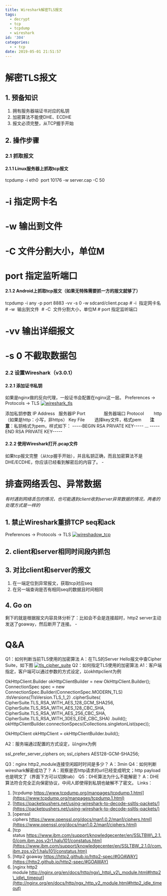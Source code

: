 ```yaml
---
title: Wireshark解密TLS报文
tags:
  - decrypt
  - tcp
  - tcpdump
  - wireshark
id: '304'
categories:
  - - tcp
date: 2019-05-01 21:51:57
---
```


# 解密TLS报文

## 1\. 预备知识

1.  拥有服务器端证书对应的私钥
2.  加密算法不能使DHE、ECDHE
3.  报文必须完整，从TCP握手开始

## 2\. 操作步骤

### 2.1 抓取报文

#### 2.1.1 Linux服务器上抓取tcp报文

tcpdump -i eth0  port 10176 -w server.cap -C 50
# -i 指定网卡名
# -w 输出到文件 
# -C 文件分割大小，单位M
# port 指定监听端口

#### 2.1.2 Android上抓取tcp报文（如果无特殊需要抓一方的报文就够了）

tcpdump -i any -p port 8883 -vv -s 0 -w sdcard/client.pcap
# -i   指定网卡名
# -w   输出到文件 
# -C   文件分割大小，单位M
# port 指定监听端口
# -vv  输出详细报文
# -s 0 不截取数据包

### 2.2 设置Wireshark（v3.0.1）

#### 2.2.1 添加证书私钥

如果是nginx做的反向代理，一般证书会配置在nginx这一层。 Preferences -> Protocols -> TLS [![wireshark_tls](https://www.zmannotes.com/wp-content/uploads/2019/05/Screen-Shot-2019-05-01-at-8.56.23-PM-300x220.png)](https://www.zmannotes.com/wp-content/uploads/2019/05/Screen-Shot-2019-05-01-at-8.56.23-PM.png)

添加私钥参数 IP Address   服务器IP Port               服务器端口 Protocol        http（如果是http：小写，非https） Key File        选择key文件，格式pem       **注意**：私钥格式为pem，样式如下： -----BEGIN RSA PRIVATE KEY----- ... -----END RSA PRIVATE KEY-----

#### 2.2.2 使用Wireshark打开.pcap文件

如果tcp报文完整（从tcp握手开始），并且私钥正确，而且加密算法不是DHE/ECDHE，你应该已经看到解密后的内容了。 -

# 排查网络丢包、异常数据

_有时遇到网络丢包的情况，也可能遇到client收到server异常数据的情况，两者的处理方式是一样的_

## 1\. 禁止Wireshark重排TCP seq和ack

Preferences -> Protocols -> TLS [![wireshadow_tcp](https://www.zmannotes.com/wp-content/uploads/2019/05/Screen-Shot-2019-05-01-at-9.17.41-PM-300x219.png)](https://www.zmannotes.com/wp-content/uploads/2019/05/Screen-Shot-2019-05-01-at-9.17.41-PM.png)

## 2\. client和server相同时间段内抓包

## 3\. 对比client和server的报文

1.  在一端定位到异常报文，获取tcp对应seq
2.  在另一端查询是否有相同seq的数据且时间相同

## 4\. Go on

剩下的就是根据报文内容具体分析了：比如会不会是连接超时，http2 server主动发送了goaway，然后断开了连接。 -

# Q&A

Q1：如何判断当前TLS使用的加密算法 A：在TLS的Server Hello报文中查Cipher Suite，如下图 [![tls_cipher_suite](https://www.zmannotes.com/wp-content/uploads/2019/05/Screen-Shot-2019-05-01-at-9.29.36-PM-300x180.png)](https://www.zmannotes.com/wp-content/uploads/2019/05/Screen-Shot-2019-05-01-at-9.29.36-PM.png) Q2：如何指定TLS使用的加密算法 A1：客户端指定，客户端可以通过参数的方式设定，以okhttpclient为例

OkHttpClient.Builder okHttpClientBuilder = new OkHttpClient.Builder();
ConnectionSpec spec = new ConnectionSpec.Builder(ConnectionSpec.MODERN\_TLS)
                .tlsVersions(TlsVersion.TLS\_1\_2)
                .cipherSuites(
                        CipherSuite.TLS\_RSA\_WITH\_AES\_128\_GCM\_SHA256,
                        CipherSuite.TLS\_RSA\_WITH\_AES\_128\_CBC\_SHA,
                        CipherSuite.TLS\_RSA\_WITH\_AES\_256\_CBC\_SHA,
                        CipherSuite.TLS\_RSA\_WITH\_3DES\_EDE\_CBC\_SHA)
                .build();
        okHttpClientBuilder.connectionSpecs(Collections.singletonList(spec));

OkHttpClient okHttpClient = okHttpClientBuilder.build();

A2：服务端通过配置的方式设定，以nginx为例

ssl\_prefer\_server\_ciphers on;
ssl\_ciphers AES128-GCM-SHA256;

Q3：nginx http2\_module连接空闲超时时间是多少？ A：3min Q4：如何判断wireshark解密成功了？ A：观察是否http请求的url已经变成明文；http payload也是明文了（界面下方可以切换tab） Q5：DHE算法为什么不能解密？ A：DHE算法符合完全正向保密协议，中间人即使得到私钥也破解不了密文。 Links：

1.  [tcpdump https://www.tcpdump.org/manpages/tcpdump.1.html](https://www.tcpdump.org/manpages/tcpdump.1.html)
2.  [https://packetpushers.net/using-wireshark-to-decode-ssltls-packets/](https://packetpushers.net/using-wireshark-to-decode-ssltls-packets/)
3.  [openssl ciphers https://www.openssl.org/docs/man1.0.2/man1/ciphers.html](https://www.openssl.org/docs/man1.0.2/man1/ciphers.html)
4.  [tcp status https://www.ibm.com/support/knowledgecenter/en/SSLTBW\_2.1.0/com.ibm.zos.v2r1.halu101/constatus.htm](https://www.ibm.com/support/knowledgecenter/en/SSLTBW_2.1.0/com.ibm.zos.v2r1.halu101/constatus.htm)
5.  [http2 goaway https://http2.github.io/http2-spec/#GOAWAY](https://http2.github.io/http2-spec/#GOAWAY)
6.  [nginx http2 module http://nginx.org/en/docs/http/ngx\_http\_v2\_module.html#http2\_idle\_timeout](http://nginx.org/en/docs/http/ngx_http_v2_module.html#http2_idle_timeout)